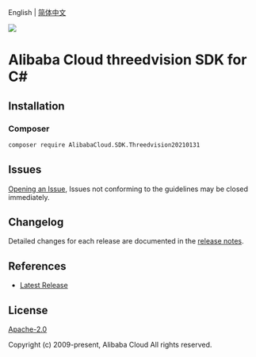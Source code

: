 English | [简体中文](README-CN.md)

![](https://aliyunsdk-pages.alicdn.com/icons/AlibabaCloud.svg)

# Alibaba Cloud threedvision SDK for C#

## Installation

### Composer

```bash
composer require AlibabaCloud.SDK.Threedvision20210131
```

## Issues

[Opening an Issue](https://github.com/aliyun/alibabacloud-csharp-sdk/issues/new), Issues not conforming to the guidelines may be closed immediately.

## Changelog

Detailed changes for each release are documented in the [release notes](./ChangeLog.md).

## References

* [Latest Release](https://github.com/aliyun/alibabacloud-csharp-sdk/)

## License

[Apache-2.0](http://www.apache.org/licenses/LICENSE-2.0)

Copyright (c) 2009-present, Alibaba Cloud All rights reserved.
